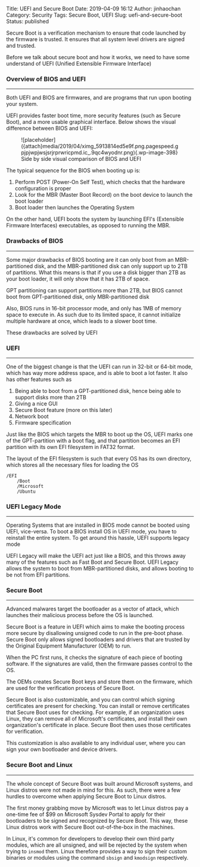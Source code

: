 Title: UEFI and Secure Boot
Date: 2019-04-09 16:12
Author: jinhaochan
Category: Security
Tags: Secure Boot, UEFI
Slug: uefi-and-secure-boot
Status: published

<!-- wp:paragraph -->

Secure Boot is a verification mechanism to ensure that code launched by the firmware is trusted. It ensures that all system level drivers are signed and trusted.

<!-- /wp:paragraph -->

<!-- wp:paragraph -->

Before we talk about secure boot and how it works, we need to have some understand of UEFI (Unified Extensible Firmware Interface)

<!-- /wp:paragraph -->

<!-- wp:heading {"level":3} -->

### Overview of BIOS and UEFI

<!-- /wp:heading -->

<!-- wp:separator -->

------------------------------------------------------------------------

<!-- /wp:separator -->

</p>
<!-- wp:paragraph -->

Both UEFI and BIOS are firmwares, and are programs that run upon booting your system.

<!-- /wp:paragraph -->

<!-- wp:paragraph -->

UEFI provides faster boot time, more security features (such as Secure Boot), and a more usable graphical interface. Below shows the visual difference between BIOS and UEFI:

<!-- /wp:paragraph -->

<!-- wp:image {"id":398} -->

<figure class="wp-block-image">
![placeholder]({attach}media/2019/04/ximg_5913814ed5e9f.png.pagespeed.gpjpjwpjwsjsrjrprwricpmd.ic_.9qc4wyodnr.png){.wp-image-398}  

<figcaption>
Side by side visual comparison of BIOS and UEFI

</figcaption>
</figure>
<!-- /wp:image -->

<!-- wp:paragraph -->

The typical sequence for the BIOS when booting up is:

<!-- /wp:paragraph -->

<!-- wp:list {"ordered":true} -->

1.  Perform POST (Power-On Self Test), which checks that the hardware configuration is proper
2.  Look for the MBR (Master Boot Record) on the boot device to launch the boot loader
3.  Boot loader then launches the Operating System

<!-- /wp:list -->

<!-- wp:paragraph -->

On the other hand, UEFI boots the system by launching EFI's (Extensible Firmware Interfaces) executables, as opposed to running the MBR.

<!-- /wp:paragraph -->

<!-- wp:heading {"level":3} -->

### Drawbacks of BIOS

<!-- /wp:heading -->

<!-- wp:separator -->

------------------------------------------------------------------------

<!-- /wp:separator -->

</p>
<!-- wp:paragraph -->

Some major drawbacks of BIOS booting are it can only boot from an MBR-partitioned disk, and the MBR-partitioned disk can only support up to 2TB of partitions. What this means is that if you use a disk bigger than 2TB as your boot loader, it will only show that it has 2TB of space.

<!-- /wp:paragraph -->

<!-- wp:paragraph -->

GPT partitioning can support partitions more than 2TB, but BIOS cannot boot from GPT-partitioned disk, only MBR-partitioned disk

<!-- /wp:paragraph -->

<!-- wp:paragraph -->

Also, BIOS runs in 16-bit processor mode, and only has 1MB of memory space to execute in. As such due to its limited space, it cannot initialize multiple hardware at once, which leads to a slower boot time.

<!-- /wp:paragraph -->

<!-- wp:paragraph -->

These drawbacks are solved by UEFI

<!-- /wp:paragraph -->

<!-- wp:heading {"level":3} -->

### UEFI

<!-- /wp:heading -->

<!-- wp:separator -->

------------------------------------------------------------------------

<!-- /wp:separator -->

</p>
<!-- wp:paragraph -->

One of the biggest change is that the UEFI can run in 32-bit or 64-bit mode, which has way more address space, and is able to boot a lot faster. It also has other features such as

<!-- /wp:paragraph -->

<!-- wp:list {"ordered":true} -->

1.  Being able to boot from a GPT-partitioned disk, hence being able to support disks more than 2TB
2.  Giving a nice GUI
3.  Secure Boot feature (more on this later)
4.  Network boot
5.  Firmware specification

<!-- /wp:list -->

<!-- wp:paragraph -->

Just like the BIOS which targets the MBR to boot up the OS, UEFI marks one of the GPT-partition with a boot flag, and that partition becomes an EFI partition with its own EFI filesystem in FAT32 format.

<!-- /wp:paragraph -->

<!-- wp:paragraph -->

The layout of the EFI filesystem is such that every OS has its own directory, which stores all the necessary files for loading the OS

<!-- /wp:paragraph -->

<!-- wp:code -->

``` {.wp-block-code}
/EFI
    /Boot
    /Microsoft
    /Ubuntu
```

<!-- /wp:code -->

<!-- wp:heading {"level":3} -->

### UEFI Legacy Mode  

<!-- /wp:heading -->

<!-- wp:separator -->

------------------------------------------------------------------------

<!-- /wp:separator -->

</p>
<!-- wp:paragraph -->

Operating Systems that are installed in BIOS mode cannot be booted using UEFI, vice-versa. To boot a BIOS install OS in UEFI mode, you have to reinstall the entire system. To get around this hassle, UEFI supports legacy mode

<!-- /wp:paragraph -->

<!-- wp:paragraph -->

UEFI Legacy will make the UEFI act just like a BIOS, and this throws away many of the features such as Fast Boot and Secure Boot. UEFI Legacy allows the system to boot from MBR-partitioned disks, and allows booting to be not from EFI partitions.

<!-- /wp:paragraph -->

<!-- wp:heading {"level":3} -->

### Secure Boot

<!-- /wp:heading -->

<!-- wp:separator -->

------------------------------------------------------------------------

<!-- /wp:separator -->

</p>
<!-- wp:paragraph -->

Advanced malwares target the bootloader as a vector of attack, which launches their malicious process before the OS is launched.

<!-- /wp:paragraph -->

<!-- wp:paragraph -->

Secure Boot is a feature in UEFI which aims to make the booting process more secure by disallowing unsigned code to run in the pre-boot phase. Secure Boot only allows signed bootloaders and drivers that are trusted by the Original Equipment Manufacturer (OEM) to run.

<!-- /wp:paragraph -->

<!-- wp:paragraph -->

When the PC first runs, it checks the signature of each piece of booting software. If the signatures are valid, then the firmware passes control to the OS.

<!-- /wp:paragraph -->

<!-- wp:paragraph -->

The OEMs creates Secure Boot keys and store them on the firmware, which are used for the verification process of Secure Boot.

<!-- /wp:paragraph -->

<!-- wp:paragraph -->

Secure Boot is also customizable, and you can control which signing certificates are present for checking. You can install or remove certificates that Secure Boot uses for checking. For example, if an organization uses Linux, they can remove all of Microsoft's certificates, and install their own organization's certificate in place. Secure Boot then uses those certificates for verification.

<!-- /wp:paragraph -->

<!-- wp:paragraph -->

This customization is also available to any individual user, where you can sign your own bootloader and device drivers.

<!-- /wp:paragraph -->

<!-- wp:heading {"level":3} -->

### Secure Boot and Linux

<!-- /wp:heading -->

<!-- wp:separator -->

------------------------------------------------------------------------

<!-- /wp:separator -->

</p>
<!-- wp:paragraph -->

The whole concept of Secure Boot was built around Microsoft systems, and Linux distros were not made in mind for this. As such, there were a few hurdles to overcome when applying Secure Boot to Linux distros.

<!-- /wp:paragraph -->

<!-- wp:paragraph -->

The first money grabbing move by Microsoft was to let Linux distros pay a one-time fee of \$99 on Microsoft Sysdev Portal to apply for their bootloaders to be signed and recognized by Secure Boot. This way, these Linux distros work with Secure Boot out-of-the-box in the machines.

<!-- /wp:paragraph -->

<!-- wp:paragraph -->

In Linux, it's common for developers to develop their own third party modules, which are all unsigned, and will be rejected by the system when trying to `insmod` them. Linux therefore provides a way to sign their custom binaries or modules using the command `sbsign` and `kmodsign` respectively.

<!-- /wp:paragraph -->

<!-- wp:paragraph -->

<!-- /wp:paragraph -->
